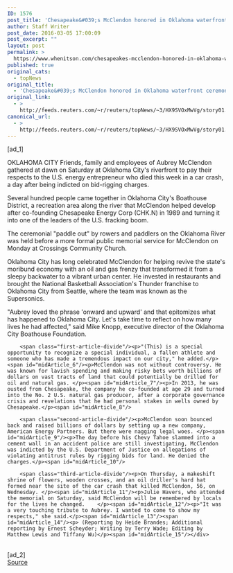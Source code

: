 ```yaml
---
ID: 1576
post_title: 'Chesapeake&#039;s McClendon honored in Oklahoma waterfront ceremony'
author: Staff Writer
post_date: 2016-03-05 17:00:09
post_excerpt: ""
layout: post
permalink: >
  https://www.whenitson.com/chesapeakes-mcclendon-honored-in-oklahoma-waterfront-ceremony/
published: true
original_cats:
  - topNews
original_title:
  - 'Chesapeake&#039;s McClendon honored in Oklahoma waterfront ceremony'
original_link:
  - >
    http://feeds.reuters.com/~r/reuters/topNews/~3/HX9SVOxMwVg/story01.htm
canonical_url:
  - >
    http://feeds.reuters.com/~r/reuters/topNews/~3/HX9SVOxMwVg/story01.htm
---
```

 [ad_1]
<br><div id="articleText">
<span id="midArticle_start"/>

<span id="midArticle_0"/><span class="focusParagraph" readability="6"><p><span class="articleLocation">OKLAHOMA CITY</span> Friends, family and employees of Aubrey McClendon gathered at dawn on Saturday at Oklahoma City's riverfront to pay their respects to the U.S. energy entrepreneur who died this week in a car crash, a day after being indicted on bid-rigging charges.</p></span><span id="midArticle_1"/><p>Several hundred people came together in Oklahoma City's Boathouse District, a recreation area along the river that McClendon helped develop after co-founding Chesapeake Energy Corp (<span id="symbol_CHK.N_0">CHK.N</span>) in 1989 and turning it into one of the leaders of the U.S. fracking boom.</p><span id="midArticle_2"/><p>The ceremonial "paddle out" by rowers and paddlers on the Oklahoma River was held before a more formal public memorial service for McClendon on Monday at Crossings Community Church.</p><span id="midArticle_3"/><p>Oklahoma City has long celebrated McClendon for helping revive the state's moribund economy with an oil and gas frenzy that transformed it from a sleepy backwater to a vibrant urban center. He invested in restaurants and brought the National Basketball Association's Thunder franchise to Oklahoma City from Seattle, where the team was known as the Supersonics.</p><span id="midArticle_4"/><p>"Aubrey loved the phrase 'onward and upward' and that epitomizes what has happened to Oklahoma City. Let's take time to reflect on how many lives he had affected," said Mike Knopp, executive director of the Oklahoma City Boathouse Foundation.</p><span id="midArticle_5"/>
        
        <span class="first-article-divide"/><p>"(This) is a special opportunity to recognize a special individual, a fallen athlete and someone who has made a tremendous impact on our city," he added.</p><span id="midArticle_6"/><p>McClendon was not without controversy. He was known for lavish spending and making risky bets worth billions of dollars on vast tracts of land that could potentially be drilled for oil and natural gas. </p><span id="midArticle_7"/><p>In 2013, he was ousted from Chesapeake, the company he co-founded at age 29 and turned into the No. 2 U.S. natural gas producer, after a corporate governance crisis and revelations that he had personal stakes in wells owned by Chesapeake.</p><span id="midArticle_8"/>
        
        <span class="second-article-divide"/><p>McClendon soon bounced back and raised billions of dollars by setting up a new company, American Energy Partners. But there were nagging legal woes. </p><span id="midArticle_9"/><p>The day before his Chevy Tahoe slammed into a cement wall in an accident police are still investigating, McClendon was indicted by the U.S. Department of Justice on allegations of  violating antitrust rules by rigging bids for land. He denied the charges.</p><span id="midArticle_10"/>
        
        <span class="third-article-divide"/><p>On Thursday, a makeshift shrine of flowers, wooden crosses, and an oil driller's hard hat formed near the site of the car crash that killed McClendon, 56, on Wednesday. </p><span id="midArticle_11"/><p>Julie Havers, who attended the memorial on Saturday, said McClendon will be remembered by locals for the lives he changed.    </p><span id="midArticle_12"/><p>"It was a very touching tribute to Aubrey. I wanted to come to show my respects," she said.</p><span id="midArticle_13"/><span id="midArticle_14"/><p> (Reporting by Heide Brandes; Additional reporting by Ernest Scheyder; Writing by Terry Wade; Editing by Matthew Lewis and Tiffany Wu)</p><span id="midArticle_15"/></div>
<br>[ad_2]
<br><a href="http://feeds.reuters.com/~r/reuters/topNews/~3/HX9SVOxMwVg/story01.htm">Source </a>